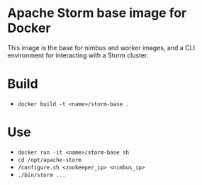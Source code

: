 # Apache Storm base image for Docker

This image is the base for nimbus and worker images, and a CLI
environment for interacting with a Storm cluster.

# Build

* ```docker build -t <name>/storm-base .```

# Use

* ```docker run -it <name>/storm-base sh```
* ```cd /opt/apache-storm```
* ```/configure.sh <zookeeper_ip> <nimbus_ip>```
* ```./bin/storm ...```
